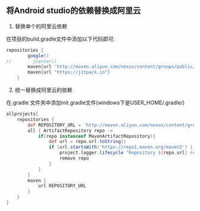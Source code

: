 ## 将Android studio的依赖替换成阿里云

1. 替换单个的阿里云依赖

在项目的build.gradle文件中添加以下代码即可:

```gradle
repositories {
        google()
//        jcenter()
        maven{url 'http://maven.aliyun.com/nexus/content/groups/public/'}
        maven{url "https://jitpack.io"}
    }
```

2. 统一替换成阿里云的依赖

在.gradle 文件夹中添加init.gradle文件(windows下是USER_HOME/.gradle/)

```gradle
allprojects{
    repositories {
        def REPOSITORY_URL = 'http://maven.aliyun.com/nexus/content/groups/public/'
        all { ArtifactRepository repo ->
            if(repo instanceof MavenArtifactRepository){
                def url = repo.url.toString()
                if (url.startsWith('https://repo1.maven.org/maven2') || url.startsWith('https://jcenter.bintray.com/')) {
                    project.logger.lifecycle "Repository ${repo.url} replaced by $REPOSITORY_URL."
                    remove repo
                }
            }
        }
        maven {
            url REPOSITORY_URL
        }
    }
}
```

